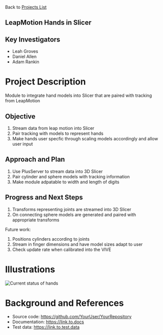Back to [Projects List](../../README.md#ProjectsList)

## LeapMotion Hands in Slicer

## Key Investigators
- Leah Groves
- Daniel Allen
- Adam Rankin

# Project Description
Module to integrate hand models into Slicer that are paired with tracking from LeapMotion

## Objective
1. Stream data from leap motion into Slicer
1. Pair tracking with models to represent hands
1. Make hands user specfic through scaling models accordingly and allow user input

## Approach and Plan

1. Use PlusServer to stream data into 3D Slicer
1. Pair cylinder and sphere models with tracking information
1. Make module adpatable to width and length of digits

## Progress and Next Steps
1. Transforms representing joints are streamed into 3D Slicer
1. On connecting sphere models are generated and paired with appropriate transforms

Future work:
1. Positions cylinders according to joints
1. Stream in finger dimensions and have model sizes adapt to user
1. Check update rate when calibrated into the VIVE
<!--Describe progress and next steps in a few bullet points as you are making progress.-->

# Illustrations

<!--Add pictures and links to videos that demonstrate what has been accomplished.-->

![Current status of hands](hand.png)


# Background and References

<!--Use this space for information that may help people better understand your project, like links to papers, source code, or data.-->

- Source code: https://github.com/YourUser/YourRepository
- Documentation: https://link.to.docs
- Test data: https://link.to.test.data
